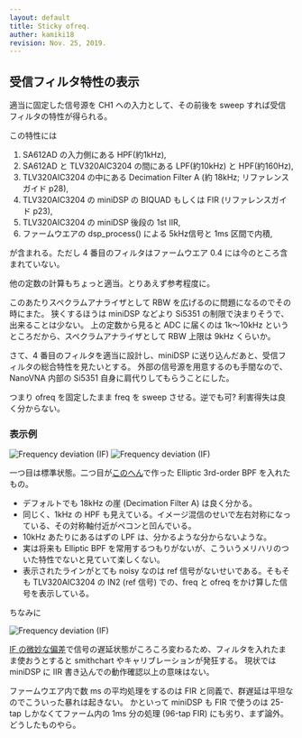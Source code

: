 ```yaml
---
layout: default
title: Sticky ofreq.
auther: kamiki18
revision: Nov. 25, 2019.
---
```


## 受信フィルタ特性の表示


適当に固定した信号源を CH1 への入力として、その前後を sweep すれば受信フィルタの特性が得られる。

この特性には

  1.  SA612AD の入力側にある HPF(約1kHz),
  1.  SA612AD と TLV320AIC3204 の間にある LPF(約10kHz) と HPF(約160Hz),
  1.  TLV320AIC3204 の中にある Decimation Filter A (約 18kHz; リファレンスガイド p28), 
  1.  TLV320AIC3204 の miniDSP の BIQUAD もしくは FIR (リファレンスガイド p23), 
  1.  TLV320AIC3204 の miniDSP 後段の 1st IIR,
  1.  ファームウエアの dsp_process() による 5kHz信号と 1ms 区間で内積,

が含まれる。ただし 4 番目のフィルタはファームウエア 0.4 には今のところ含まれていない。
<!-- それと、TLV320AIC3204 の初段に DC カット用の HPF として 4Hz くらいのがあったような気がしたけど今データシート検索しても見当たらなかった。 -->
他の定数の計算もちょっと適当。とりあえず参考程度に。

このあたりスペクラムアナライザとして RBW を広げるのに問題になるのでその時にまた。
狭くするほうは miniDSP などより Si5351 の制限で決まりそうで、出来ることは少ない。
上の定数から見ると ADC に届くのは 1k〜10kHz というところだから、スペクラムアナライザとして RBW 上限は 9kHz くらいか。

さて、4 番目のフィルタを適当に設計し、miniDSP に送り込んだあと、受信フィルタの総合特性を見たいとする。
外部の信号源を用意するのも手間なので、NanoVNA 内部の Si5351 自身に肩代りしてもらうことにした。

つまり ofreq を固定したまま freq を sweep させる。逆でも可? 利害得失は良く分からない。


### 表示例

![Frequency deviation (IF)](/nanovna/images/prb_r1.png  "フィルタなし")
![Frequency deviation (IF)](/nanovna/images/prb_r2.png  "エリプティックフィルタ例")

一つ目は標準状態。二つ目が[このへん](iir.html)で作った Elliptic 3rd-order BPF を入れたもの。

 * デフォルトでも 18kHz の崖 (Decimation Filter A) は良く分かる。
 * 同じく、1kHz の HPF も見えている。イメージ混信のせいで左右対称になっている、その対称軸付近がペコンと凹んでいる。
 * 10kHz あたりにあるはずの LPF は、分かるような分からないような。
 * 実は将来も Elliptic BPF を常用するつもりがないが、こういうメリハリのついた特性でないと見ていて楽しくない。
 * 表示されたラインがとても noisy なのは ref 信号がないせいである。そもそも TLV320AIC3204 の IN2 (ref 信号) での、freq と ofreq をかけ算した信号を表示している。

ちなみに

![Frequency deviation (IF)](/nanovna/images/prb_r2_sc.png  "スミスチャートの表示")

[IF の微妙な偏差](fraction.html)で信号の遅延状態がころころ変わるため、フィルタを入れたまま使おうとすると smithchart やキャリブレーションが発狂する。
現状では miniDSP に IIR 書き込んでの動作確認以上の意味はない。

ファームウエア内で数 ms の平均処理をするのは FIR と同義で、群遅延は平坦なのでこういった暴れは起きない。
かといって miniDSP も FIR で使うのは 25-tap しかなくてファーム内の 1ms 分の処理 (96-tap FIR) にも劣り、まず論外。
どうしたものやら。

     